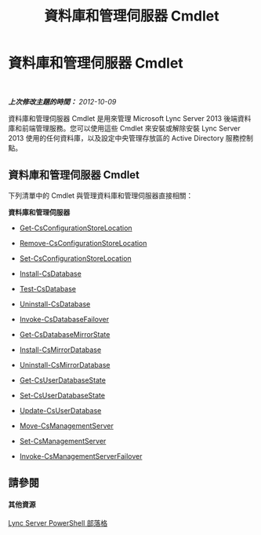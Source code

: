 ﻿---
title: 資料庫和管理伺服器 Cmdlet
TOCTitle: 資料庫和管理伺服器 Cmdlet
ms:assetid: b323bd59-8f71-4f03-af94-f3afb8620f4e
ms:mtpsurl: https://technet.microsoft.com/zh-tw/library/Gg415671(v=OCS.15)
ms:contentKeyID: 49292052
ms.date: 08/24/2015
mtps_version: v=OCS.15
ms.translationtype: HT
---

# 資料庫和管理伺服器 Cmdlet

 

_**上次修改主題的時間：** 2012-10-09_

資料庫和管理伺服器 Cmdlet 是用來管理 Microsoft Lync Server 2013 後端資料庫和前端管理服務。您可以使用這些 Cmdlet 來安裝或解除安裝 Lync Server 2013 使用的任何資料庫，以及設定中央管理存放區的 Active Directory 服務控制點。

## 資料庫和管理伺服器 Cmdlet

下列清單中的 Cmdlet 與管理資料庫和管理伺服器直接相關：

**資料庫和管理伺服器**

  -   
    [Get-CsConfigurationStoreLocation](get-csconfigurationstorelocation.md)

  -   
    [Remove-CsConfigurationStoreLocation](remove-csconfigurationstorelocation.md)

  -   
    [Set-CsConfigurationStoreLocation](set-csconfigurationstorelocation.md)

  -   
    [Install-CsDatabase](install-csdatabase.md)

  -   
    [Test-CsDatabase](test-csdatabase.md)

  -   
    [Uninstall-CsDatabase](uninstall-csdatabase.md)

  - [Invoke-CsDatabaseFailover](invoke-csdatabasefailover.md)

  - [Get-CsDatabaseMirrorState](get-csdatabasemirrorstate.md)

  - [Install-CsMirrorDatabase](install-csmirrordatabase.md)

  - [Uninstall-CsMirrorDatabase](uninstall-csmirrordatabase.md)

  -   
    [Get-CsUserDatabaseState](get-csuserdatabasestate.md)

  -   
    [Set-CsUserDatabaseState](set-csuserdatabasestate.md)

  -   
    [Update-CsUserDatabase](update-csuserdatabase.md)

  -   
    [Move-CsManagementServer](move-csmanagementserver.md)

  -   
    [Set-CsManagementServer](set-csmanagementserver.md)

  - [Invoke-CsManagementServerFailover](invoke-csmanagementserverfailover.md)

## 請參閱

#### 其他資源

[Lync Server PowerShell 部落格](http://go.microsoft.com/fwlink/?linkid=203150%26clcid=0x404)

